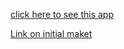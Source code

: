 
<a href='#'> click here to see this app </a>

<a href='https://www.figma.com/file/ja6QtJ9gv2JuxSDIAClL1O/Welbex?node-id=0-9&t=iXrLDwviJ3OzDubw-0'> Link on initial maket </a>